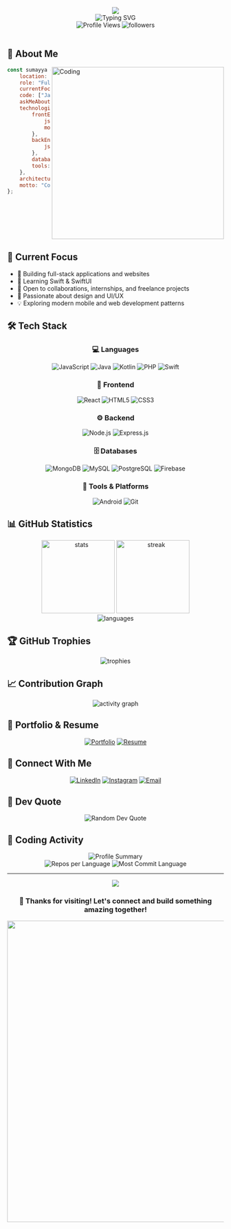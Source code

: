 <div align="center">
  <img src="https://capsule-render.vercel.app/api?type=waving&color=gradient&customColorList=6,11,20&height=200&section=header&text=Sumayya%20V%20N&fontSize=80&fontAlignY=35&animation=twinkling&fontColor=fff" />
</div>

<div align="center">
  <img src="https://readme-typing-svg.herokuapp.com?font=Fira+Code&weight=600&size=28&pause=1000&color=00D9FF&center=true&vCenter=true&random=false&width=600&lines=Full+Stack+Developer+%F0%9F%9A%80;MERN+Stack+Enthusiast+%F0%9F%92%BB;Swift%2FSwiftUI+Learner+%F0%9F%93%B1;Building+Amazing+Experiences+%E2%9C%A8" alt="Typing SVG" />
</div>

<div align="center">
  <img src="https://komarev.com/ghpvc/?username=sumayyavn9&label=Profile%20Views&color=00D9FF&style=for-the-badge" alt="Profile Views" />
  <img src="https://img.shields.io/github/followers/sumayyavn9?label=Followers&style=for-the-badge&color=00D9FF" alt="followers" />
</div>

<br/>

## 🌟 About Me

<img align="right" alt="Coding" width="400" src="https://user-images.githubusercontent.com/74038190/229223263-cf2e4b07-2615-4f87-9c38-e37600f8381a.gif">

```javascript
const sumayya = {
    location: "India 🇮🇳",
    role: "Full Stack Developer",
    currentFocus: "Swift/SwiftUI",
    code: ["JavaScript", "Java", "Kotlin", "PHP"],
    askMeAbout: ["MERN", "Web Dev", "Mobile Dev", "Tech"],
    technologies: {
        frontEnd: {
            js: ["React", "HTML5", "CSS3"],
            mobile: ["Android", "Swift/SwiftUI"]
        },
        backEnd: {
            js: ["Node.js", "Express"],
        },
        databases: ["MongoDB", "MySQL", "PostgreSQL", "Firebase"],
        tools: ["Git", "VS Code", "Android Studio"]
    },
    architecture: ["REST APIs", "Single Page Applications"],
    motto: "Code with passion, build with purpose ✨"
};
```

<br clear="right"/>

## 🎯 Current Focus

<!--- 🔭 Building awesome full-stack applications
- 🌱 Deep diving into **Swift/SwiftUI** ecosystem
- 👯 Looking to collaborate on innovative projects
- 💡 Exploring mobile development patterns
- 🎨 Crafting beautiful user experiences-->
- 🔭 Building full-stack applications and websites
- 🌱 Learning Swift & SwiftUI
- 👯 Open to collaborations, internships, and freelance projects
- 🎨 Passionate about design and UI/UX
- 💡 Exploring modern mobile and web development patterns

## 🛠️ Tech Stack

<div align="center">

### 💻 Languages
![JavaScript](https://img.shields.io/badge/JavaScript-F7DF1E?style=for-the-badge&logo=javascript&logoColor=black)
![Java](https://img.shields.io/badge/Java-ED8B00?style=for-the-badge&logo=openjdk&logoColor=white)
![Kotlin](https://img.shields.io/badge/Kotlin-0095D5?style=for-the-badge&logo=kotlin&logoColor=white)
![PHP](https://img.shields.io/badge/PHP-777BB4?style=for-the-badge&logo=php&logoColor=white)
![Swift](https://img.shields.io/badge/Swift-FA7343?style=for-the-badge&logo=swift&logoColor=white)

### 🎨 Frontend
![React](https://img.shields.io/badge/React-20232A?style=for-the-badge&logo=react&logoColor=61DAFB)
![HTML5](https://img.shields.io/badge/HTML5-E34F26?style=for-the-badge&logo=html5&logoColor=white)
![CSS3](https://img.shields.io/badge/CSS3-1572B6?style=for-the-badge&logo=css3&logoColor=white)

### ⚙️ Backend
![Node.js](https://img.shields.io/badge/Node.js-43853D?style=for-the-badge&logo=node.js&logoColor=white)
![Express.js](https://img.shields.io/badge/Express.js-404D59?style=for-the-badge)

### 🗄️ Databases
![MongoDB](https://img.shields.io/badge/MongoDB-4EA94B?style=for-the-badge&logo=mongodb&logoColor=white)
![MySQL](https://img.shields.io/badge/MySQL-005C84?style=for-the-badge&logo=mysql&logoColor=white)
![PostgreSQL](https://img.shields.io/badge/PostgreSQL-316192?style=for-the-badge&logo=postgresql&logoColor=white)
![Firebase](https://img.shields.io/badge/Firebase-FFCA28?style=for-the-badge&logo=firebase&logoColor=black)

### 🔧 Tools & Platforms
![Android](https://img.shields.io/badge/Android-3DDC84?style=for-the-badge&logo=android&logoColor=white)
![Git](https://img.shields.io/badge/GIT-E44C30?style=for-the-badge&logo=git&logoColor=white)

</div>

## 📊 GitHub Statistics

<div align="center">
  <img src="https://github-readme-stats.vercel.app/api?username=sumayyavn9&show_icons=true&theme=tokyonight&hide_border=true&count_private=true&include_all_commits=true" height="170" alt="stats" />
  <img src="https://github-readme-streak-stats.herokuapp.com/?user=sumayyavn9&theme=tokyonight&hide_border=true" height="170" alt="streak" />
</div>

<div align="center">
  <img src="https://github-readme-stats.vercel.app/api/top-langs/?username=sumayyavn9&theme=tokyonight&hide_border=true&layout=compact&langs_count=8" alt="languages" />
</div>

## 🏆 GitHub Trophies

<div align="center">
  <img src="https://github-profile-trophy.vercel.app/?username=sumayyavn9&theme=tokyonight&no-frame=true&no-bg=false&margin-w=4&row=1" alt="trophies" />
</div>

## 📈 Contribution Graph

<div align="center">
  <img src="https://github-readme-activity-graph.vercel.app/graph?username=sumayyavn9&theme=tokyo-night&hide_border=true&area=true" alt="activity graph" />
</div>

## 💼 Portfolio & Resume

<div align="center">

[![Portfolio](https://img.shields.io/badge/Portfolio-FF5722?style=for-the-badge&logo=google-chrome&logoColor=white)](https://www.sumayyavn.dev/)
[![Resume](https://img.shields.io/badge/Resume-4285F4?style=for-the-badge&logo=google-drive&logoColor=white)](https://drive.google.com/file/d/1CrhAeGUEoyy5k-unG80XLyPU6BB04qWs/view?usp=sharing)

</div>

## 🤝 Connect With Me

<div align="center">

[![LinkedIn](https://img.shields.io/badge/LinkedIn-0077B5?style=for-the-badge&logo=linkedin&logoColor=white)](https://www.linkedin.com/in/sumayya-v-n-09aaa629b/)
[![Instagram](https://img.shields.io/badge/Instagram-E4405F?style=for-the-badge&logo=instagram&logoColor=white)](https://instagram.com/sumayya__sumi__)
[![Email](https://img.shields.io/badge/Email-D14836?style=for-the-badge&logo=gmail&logoColor=white)](mailto:suminoushad101@gmail.com)

</div>

## 💭 Dev Quote

<div align="center">
  <img src="https://quotes-github-readme.vercel.app/api?type=horizontal&theme=tokyonight" alt="Random Dev Quote" />
</div>


## 🎯 Coding Activity

<div align="center">
  <img src="https://github-profile-summary-cards.vercel.app/api/cards/profile-details?username=sumayyavn9&theme=tokyonight" alt="Profile Summary" />
</div>

<div align="center">
  <img src="https://github-profile-summary-cards.vercel.app/api/cards/repos-per-language?username=sumayyavn9&theme=tokyonight" alt="Repos per Language" />
  <img src="https://github-profile-summary-cards.vercel.app/api/cards/most-commit-language?username=sumayyavn9&theme=tokyonight" alt="Most Commit Language" />
</div>

---

<div align="center">
  <img src="https://capsule-render.vercel.app/api?type=waving&color=gradient&customColorList=6,11,20&height=100&section=footer" />
  
  ### 💙 Thanks for visiting! Let's connect and build something amazing together!
  
  <img src="https://user-images.githubusercontent.com/74038190/212284100-561aa473-3905-4a80-b561-0d28506553ee.gif" width="700">
</div>
